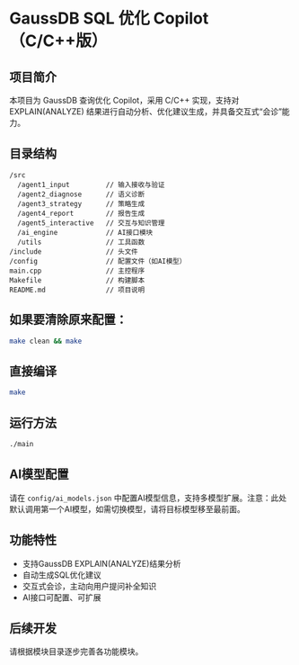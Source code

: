 # GaussDB SQL 优化 Copilot（C/C++版）

## 项目简介
本项目为 GaussDB 查询优化 Copilot，采用 C/C++ 实现，支持对 EXPLAIN(ANALYZE) 结果进行自动分析、优化建议生成，并具备交互式“会诊”能力。

## 目录结构
```
/src
  /agent1_input         // 输入接收与验证
  /agent2_diagnose      // 语义诊断
  /agent3_strategy      // 策略生成
  /agent4_report        // 报告生成
  /agent5_interactive   // 交互与知识管理
  /ai_engine            // AI接口模块
  /utils                // 工具函数
/include                // 头文件
/config                 // 配置文件（如AI模型）
main.cpp                // 主控程序
Makefile                // 构建脚本
README.md               // 项目说明
```



## 如果要清除原来配置：
```bash
make clean && make
```

## 直接编译
```bash
make
```



## 运行方法
```bash
./main
```

## AI模型配置
请在 `config/ai_models.json` 中配置AI模型信息，支持多模型扩展。注意：此处默认调用第一个AI模型，如需切换模型，请将目标模型移至最前面。

## 功能特性
- 支持GaussDB EXPLAIN(ANALYZE)结果分析
- 自动生成SQL优化建议
- 交互式会诊，主动向用户提问补全知识
- AI接口可配置、可扩展

## 后续开发
请根据模块目录逐步完善各功能模块。
